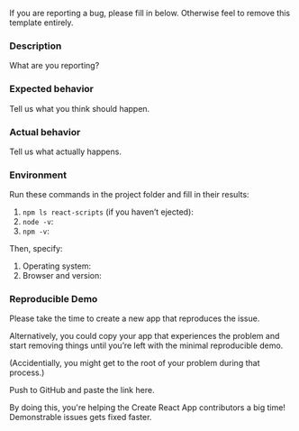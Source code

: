 If you are reporting a bug, please fill in below. Otherwise feel to remove this template entirely.

### Description

What are you reporting?

### Expected behavior

Tell us what you think should happen.

### Actual behavior

Tell us what actually happens.

### Environment

Run these commands in the project folder and fill in their results:

1. `npm ls react-scripts` (if you haven’t ejected): 
2. `node -v`: 
3. `npm -v`:

Then, specify:

1. Operating system:
2. Browser and version:

### Reproducible Demo

Please take the time to create a new app that reproduces the issue.

Alternatively, you could copy your app that experiences the problem and start removing things until you’re left with the minimal reproducible demo.

(Accidentially, you might get to the root of your problem during that process.)

Push to GitHub and paste the link here.

By doing this, you're helping the Create React App contributors a big time!
Demonstrable issues gets fixed faster.
